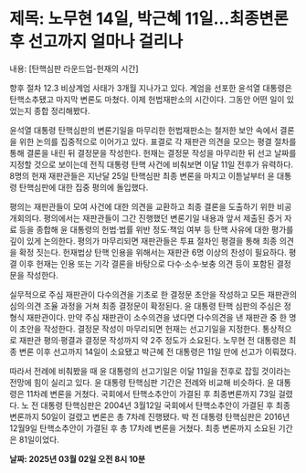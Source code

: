 # **제목: 노무현 14일, 박근혜 11일…최종변론후 선고까지 얼마나 걸리나**

  내용: [탄핵심판 라운드업-헌재의 시간]

향후 절차 12.3 비상계엄 사태가 3개월 지나가고 있다. 계엄을 선포한 윤석열 대통령은 탄핵소추됐고 마지막 변론도 마쳤다. 이제 헌법재판소의 시간이다. 그동안 어떤 일이 있었는지 종합 정리해봤다.

윤석열 대통령 탄핵심판의 변론기일을 마무리한 헌법재판소는 철저한 보안 속에서 결론을 위한 논의를 집중적으로 이어가고 있다. 표결로 각 재판관 의견을 모으는 평결 절차를 통해 결론을 내린 뒤 결정문을 작성한다. 헌재는 결정문 작성을 마무리한 뒤 선고 날짜를 지정할 것으로 보이는데 전직 대통령 탄핵 사건에 비춰보면 이달 11일 전후가 유력하다. 8명의 헌재 재판관들은 지난달 25일 탄핵심판 최종 변론을 마치고 이튿날부터 윤 대통령 탄핵심판에 대한 집중 평의에 돌입했다.

평의는 재판관들이 모여 사건에 대한 의견을 교환하고 최종 결론을 도출하기 위한 비공개회의다. 평의에서는 재판관들이 그간 진행했던 변론기일 내용과 앞서 제출된 증거 자료 등을 종합해 윤 대통령의 헌법·법률 위반 정도·책임 여부 등 탄핵 사유에 대한 평가를 깊이 있게 논의한다. 평의가 마무리되면 재판관들은 투표 절차인 평결을 통해 최종 의견을 확정 짓는다. 헌재법상 탄핵 인용을 위해서는 재판관 6명 이상의 찬성이 필요하다. 평결 이후 헌재는 인용 또는 기각 결론을 바탕으로 다수·소수·보충 의견 등이 포함된 결정문을 작성한다.

실무적으로 주심 재판관이 다수의견을 기초로 한 결정문 초안을 작성하고 모든 재판관의 심의·의견 조율 과정을 거쳐 최종 결정문이 확정된다. 윤 대통령 탄핵 심판의 주심은 정형식 재판관이다. 만약 주심 재판관이 소수의견을 냈다면 다수의견을 낸 재판관 중 한 명이 초안을 작성한다. 결정문 작성이 마무리되면 헌재는 선고기일을 지정한다. 통상적으로 재판관 평의·평결과 결정문 작성까지 약 2주 정도가 소요된다. 노무현 전 대통령은 최종 변론 이후 선고까지 14일이 소요됐고 박근혜 전 대통령은 11일 만에 선고가 이뤄졌다.

따라서 전례에 비춰봤을 때 윤 대통령의 선고기일은 이달 11일을 전후로 잡힐 것이라는 전망에 힘이 실리고 있다. 윤 대통령 탄핵심판 기간은 전례와 비교해 비슷하다. 윤 대통령은 11차례 변론을 거쳤다. 국회에서 탄핵소추안이 가결된 후 최종변론까지 73일 걸렸다. 노 전 대통령 탄핵심판은 2004년 3월12일 국회에서 탄핵소추안이 가결된 후 최종 변론까지 50일이 걸렸고 변론은 총 7차례 진행됐다. 박 전 대통령 탄핵심판은 2016년 12월9일 탄핵소추안이 가결된 후 총 17차례 변론을 거쳤다. 최종 변론까지 소요된 기간은 81일이었다.

  **날짜: 2025년 03월 02일 오전 8시 10분**